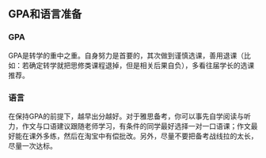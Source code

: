 ## GPA和语言准备

### GPA

GPA是转学的重中之重。自身努力是首要的，其次做到谨慎选课，善用退课（比如：若确定转学就把思修类课程退掉，但是相关后果自负），多看往届学长的选课推荐。

### 语言

在保持GPA的前提下，越早出分越好。对于雅思备考，你可以事先自学阅读与听力，作文与口语建议跟随老师学习，有条件的同学最好选择一对一口语课；作文最好能在课外多练，然后在淘宝中有偿批改。另外，尽量不要把备考战线拉的太长，尽量一次达标。